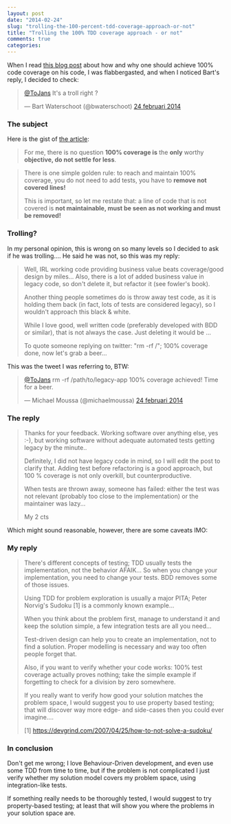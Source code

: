 ```yaml
---
layout: post
date: "2014-02-24"
slug: "trolling-the-100-percent-tdd-coverage-approach-or-not"
title: "Trolling the 100% TDD coverage approach - or not"
comments: true
categories: 
---
```

When I read [this blog post](https://dupdob.wordpress.com/2014/02/21/the-secret-for-100-test-coverage-remove-code) about how and why one should achieve 100% code coverage on his code, I was flabbergasted, and when I noticed Bart's reply, I decided to check:

<blockquote class="twitter-tweet" lang="nl"><p><a href="https://twitter.com/ToJans">@ToJans</a> It&#39;s a troll right ?</p>&mdash; Bart Waterschoot (@bwaterschoot) <a href="https://twitter.com/bwaterschoot/statuses/437954629545242624">24 februari 2014</a></blockquote>
<script async src="//platform.twitter.com/widgets.js" charset="utf-8"></script>

### The subject 

Here is the gist of [the article](https://dupdob.wordpress.com/2014/02/21/the-secret-for-100-test-coverage-remove-code):

> For me, there is no question **100% coverage is** the **only** worthy **objective, do not settle for less**.

> There is one simple golden rule: to reach and maintain 100% coverage, you do not need to add tests, you have to **remove not covered lines!**
>
> This is important, so let me restate that: a line of code that is not covered is **not maintainable, must be seen as not working and must be removed!**

### Trolling?

In my personal opinion, this is wrong on so many levels so I decided to ask if he was trolling.... He said he was not, so this was my reply:

> Well, IRL working code providing business value beats coverage/good design by miles... Also, there is a lot of added business value in legacy code, so don't delete it, but refactor it (see fowler's book).
>
> Another thing people sometimes do is throw away test code, as it is holding them back (in fact, lots of tests are considered legacy), so I wouldn't approach this black & white.
>
>While I love good, well written code (preferably developed with BDD or similar), that is not always the case. Just deleting it would be ...
>
>To quote someone replying on twitter: "rm -rf /"; 100% coverage done, now let's grab a beer...

This was the tweet I was referring to, BTW:

<blockquote class="twitter-tweet" data-conversation="none" lang="nl"><p><a href="https://twitter.com/ToJans">@ToJans</a> rm -rf /path/to/legacy-app&#10;&#10;100% coverage achieved! Time for a beer.</p>&mdash; Michael Moussa (@michaelmoussa) <a href="https://twitter.com/michaelmoussa/statuses/437966254180007936">24 februari 2014</a></blockquote>
<script async src="//platform.twitter.com/widgets.js" charset="utf-8"></script>

### The reply

>Thanks for your feedback. Working software over anything else, yes :-), but working software without adequate automated tests getting legacy by the minute..
>
> Definitely, I did not have legacy code in mind, so I will edit the post to clarify that.
Adding test before refactoring is a good approach, but 100 % coverage is not only overkill, but counterproductive.
>
> When tests are thrown away, someone has failed: either the test was not relevant (probably too close to the implementation) or the maintainer was lazy...
>
> My 2 cts

Which might sound reasonable, however, there are some caveats IMO:

### My reply

>There's different concepts of testing; TDD usually tests the implementation, not the behavior AFAIK... So when you change your implementation, you need to change your tests. BDD removes some of those issues.
>
>Using TDD for problem exploration is usually a major PITA; Peter Norvig's Sudoku [1] is a commonly known example...
>
>When you think about the problem first, manage to understand it and keep the solution simple, a few integration tests are all you need...
>
>Test-driven design can help you to create an implementation, not to find a solution. Proper modelling is necessary and way too often people forget that.
>
>Also, if you want to verify whether your code works: 100% test coverage actually proves nothing; take the simple example if forgetting to check for a division by zero somewhere.
>
>If you really want to verify how good your solution matches the problem space, I would suggest you to use property based testing; that will discover way more edge- and side-cases then you could ever imagine....
>
>[1] https://devgrind.com/2007/04/25/how-to-not-solve-a-sudoku/

### In conclusion

Don't get me wrong; I love Behaviour-Driven development, and even use some TDD from time to time, but if the problem is not complicated I just verify whether my solution model covers my problem space, using integration-like tests.

If something really needs to be thoroughly tested, I would suggest to try property-based testing; at least that will show you where the problems in your solution space are.
